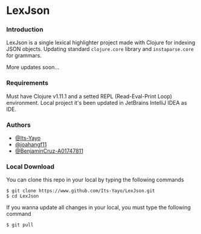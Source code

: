 # LexJson

### Introduction
LexJson is a single lexical highlighter project made with Clojure for indexing JSON objects. Updating standard ```clojure.core``` library and ```instaparse.core``` for grammars. 

More updates soon...

### Requirements
Must have Clojure v1.11.1 and a setted REPL (Read-Eval-Print Loop) environment. Local project it's been updated in JetBrains IntelliJ IDEA as IDE. 

### Authors
- [@Its-Yayo](https://github.com/Its-Yayo) 
- [@joahangf11](https://github.com/joahangf11)
- [@BenjaminCruz-A01747811](https://github.com/BenjaminCruz-A01747811)

### Local Download
You can clone this repo in your local by typing the following commands
```shell
$ git clone https://www.github.com/Its-Yayo/LexJson.git
$ cd LexJson
```

If you wanna update all changes in your local, you must type the following command
```shell
$ git pull
```
